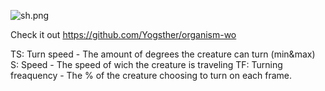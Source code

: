 ![sh.png]()

Check it out https://github.com/Yogsther/organism-wo

TS: Turn speed - The amount of degrees the creature can turn (min&max)
S: Speed - The speed of wich the creature is traveling
TF: Turning freaquency - The % of the creature choosing to turn on each frame.
